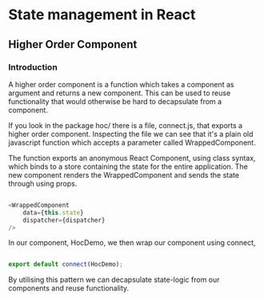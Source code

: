 # State management in React

## Higher Order Component

### Introduction 

A higher order component is a function which takes a component as argument and returns a new component. This can be used to reuse functionality that would otherwise be hard to decapsulate from a component.

If you look in the package hoc/ there is a file, connect.js, that exports a higher order component. Inspecting the file we can see that it's a plain old javascript function which accepts a parameter called WrappedComponent.

The function exports an anonymous React Component, using class syntax, which binds to a store containing the state for the entire application. The new component renders the WrappedComponent and sends the state through using props.

```javascript

<WrappedComponent 
    data={this.state} 
    dispatcher={dispatcher} 
/>

```

In our component, HocDemo, we then wrap our component using connect, 


```javascript

export default connect(HocDemo);

```

By utilising this pattern we can decapsulate state-logic from our components and reuse functionality.
